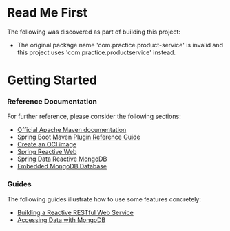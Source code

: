 # Read Me First
The following was discovered as part of building this project:

* The original package name 'com.practice.product-service' is invalid and this project uses 'com.practice.productservice' instead.

# Getting Started

### Reference Documentation
For further reference, please consider the following sections:

* [Official Apache Maven documentation](https://maven.apache.org/guides/index.html)
* [Spring Boot Maven Plugin Reference Guide](https://docs.spring.io/spring-boot/docs/2.7.7/maven-plugin/reference/html/)
* [Create an OCI image](https://docs.spring.io/spring-boot/docs/2.7.7/maven-plugin/reference/html/#build-image)
* [Spring Reactive Web](https://docs.spring.io/spring-boot/docs/2.7.7/reference/htmlsingle/#web.reactive)
* [Spring Data Reactive MongoDB](https://docs.spring.io/spring-boot/docs/2.7.7/reference/htmlsingle/#data.nosql.mongodb)
* [Embedded MongoDB Database](https://docs.spring.io/spring-boot/docs/2.7.7/reference/htmlsingle/#data.nosql.mongodb.embedded)

### Guides
The following guides illustrate how to use some features concretely:

* [Building a Reactive RESTful Web Service](https://spring.io/guides/gs/reactive-rest-service/)
* [Accessing Data with MongoDB](https://spring.io/guides/gs/accessing-data-mongodb/)

